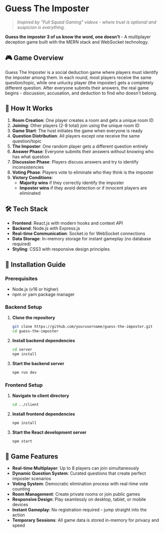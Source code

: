 # Guess The Imposter

> *Inspired by "Full Squad Gaming" videos - where trust is optional and suspicion is everything.*

**Guess the imposter 3 of us know the word, one doesn't** - A multiplayer deception game built with the MERN stack and WebSocket technology.

## 🎮 Game Overview

Guess The Imposter is a social deduction game where players must identify the imposter among them. In each round, most players receive the same question/topic, while one unlucky player (the imposter) gets a completely different question. After everyone submits their answers, the real game begins - discussion, accusation, and deduction to find who doesn't belong.

## 🎯 How It Works

1. **Room Creation**: One player creates a room and gets a unique room ID
2. **Joining**: Other players (2-8 total) join using the unique room ID
3. **Game Start**: The host initiates the game when everyone is ready
4. **Question Distribution**: All players except one receive the same question/topic
5. **The Imposter**: One random player gets a different question entirely
6. **Answer Phase**: Everyone submits their answers without knowing who has what question
7. **Discussion Phase**: Players discuss answers and try to identify inconsistencies
8. **Voting Phase**: Players vote to eliminate who they think is the imposter
9. **Victory Conditions**:
   - **Majority wins** if they correctly identify the imposter
   - **Imposter wins** if they avoid detection or if innocent players are eliminated

## 🛠️ Tech Stack

- **Frontend**: React.js with modern hooks and context API
- **Backend**: Node.js with Express.js
- **Real-time Communication**: Socket.io for WebSocket connections
- **Data Storage**: In-memory storage for instant gameplay (no database required)
- **Styling**: CSS3 with responsive design principles

## 🚀 Installation Guide

### Prerequisites
- Node.js (v16 or higher)
- npm or yarn package manager

### Backend Setup

1. **Clone the repository**
   ```bash
   git clone https://github.com/yourusername/guess-the-imposter.git
   cd guess-the-imposter
   ```

2. **Install backend dependencies**
   ```bash
   cd server
   npm install
   ```

3. **Start the backend server**
   ```bash
   npm run dev
   ```

### Frontend Setup

1. **Navigate to client directory**
   ```bash
   cd ../client
   ```

2. **Install frontend dependencies**
   ```bash
   npm install
   ```

3. **Start the React development server**
   ```bash
   npm start
   ```

## 🎲 Game Features

- **Real-time Multiplayer**: Up to 8 players can join simultaneously
- **Dynamic Question System**: Curated questions that create perfect imposter scenarios
- **Voting System**: Democratic elimination process with real-time vote counting
- **Room Management**: Create private rooms or join public games
- **Responsive Design**: Play seamlessly on desktop, tablet, or mobile devices
- **Instant Gameplay**: No registration required - jump straight into the action
- **Temporary Sessions**: All game data is stored in-memory for privacy and speed

